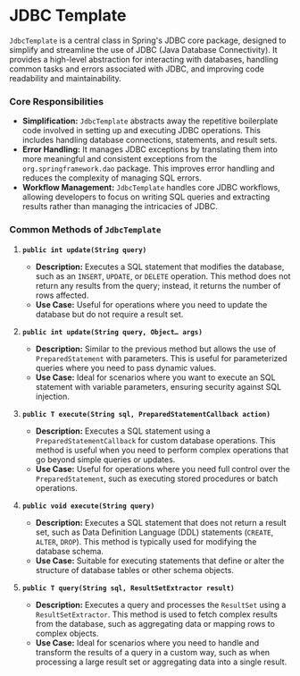 # JDBC Template

`JdbcTemplate` is a central class in Spring's JDBC core package, designed to simplify and streamline the use of JDBC (Java Database Connectivity). It provides a high-level abstraction for interacting with databases, handling common tasks and errors associated with JDBC, and improving code readability and maintainability.

### Core Responsibilities

- **Simplification:** `JdbcTemplate` abstracts away the repetitive boilerplate code involved in setting up and executing JDBC operations. This includes handling database connections, statements, and result sets.
- **Error Handling:** It manages JDBC exceptions by translating them into more meaningful and consistent exceptions from the `org.springframework.dao` package. This improves error handling and reduces the complexity of managing SQL errors.
- **Workflow Management:** `JdbcTemplate` handles core JDBC workflows, allowing developers to focus on writing SQL queries and extracting results rather than managing the intricacies of JDBC.

### Common Methods of `JdbcTemplate`

1. **`public int update(String query)`**
   - **Description:** Executes a SQL statement that modifies the database, such as an `INSERT`, `UPDATE`, or `DELETE` operation. This method does not return any results from the query; instead, it returns the number of rows affected.
   - **Use Case:** Useful for operations where you need to update the database but do not require a result set.

2. **`public int update(String query, Object… args)`**
   - **Description:** Similar to the previous method but allows the use of `PreparedStatement` with parameters. This is useful for parameterized queries where you need to pass dynamic values.
   - **Use Case:** Ideal for scenarios where you want to execute an SQL statement with variable parameters, ensuring security against SQL injection.

3. **`public T execute(String sql, PreparedStatementCallback action)`**
   - **Description:** Executes a SQL statement using a `PreparedStatementCallback` for custom database operations. This method is useful when you need to perform complex operations that go beyond simple queries or updates.
   - **Use Case:** Useful for operations where you need full control over the `PreparedStatement`, such as executing stored procedures or batch operations.

4. **`public void execute(String query)`**
   - **Description:** Executes a SQL statement that does not return a result set, such as Data Definition Language (DDL) statements (`CREATE`, `ALTER`, `DROP`). This method is typically used for modifying the database schema.
   - **Use Case:** Suitable for executing statements that define or alter the structure of database tables or other schema objects.

5. **`public T query(String sql, ResultSetExtractor result)`**
   - **Description:** Executes a query and processes the `ResultSet` using a `ResultSetExtractor`. This method is used to fetch complex results from the database, such as aggregating data or mapping rows to complex objects.
   - **Use Case:** Ideal for scenarios where you need to handle and transform the results of a query in a custom way, such as when processing a large result set or aggregating data into a single result.
